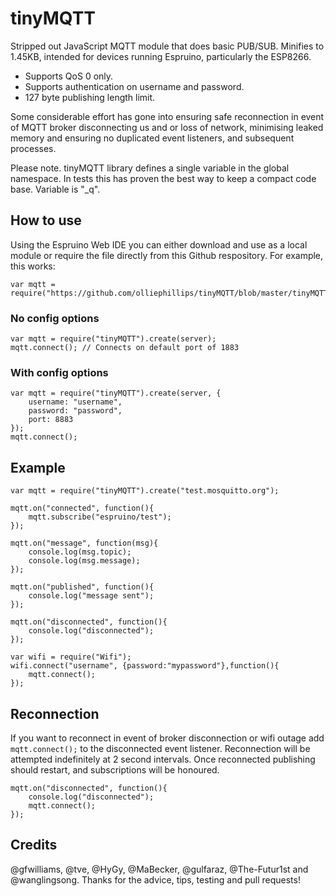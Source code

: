 # tinyMQTT

Stripped out JavaScript MQTT module that does basic PUB/SUB. Minifies to 1.45KB, intended for devices running Espruino, particularly the ESP8266. 

- Supports QoS 0 only.
- Supports authentication on username and password.
- 127 byte publishing length limit.

Some considerable effort has gone into ensuring safe reconnection in event of MQTT broker disconnecting us and or loss of network, minimising leaked memory and ensuring no duplicated event listeners, and subsequent processes.

Please note. tinyMQTT library defines a single variable in the global namespace. In tests this has proven the best way to keep a compact code base. Variable is "_q".

## How to use
Using the Espruino Web IDE you can either download and use as a local module or require the file directly from this Github respository. For example, this works:

```
var mqtt = require("https://github.com/olliephillips/tinyMQTT/blob/master/tinyMQTT.min.js");
```

### No config options

```
var mqtt = require("tinyMQTT").create(server);
mqtt.connect(); // Connects on default port of 1883
```
### With config options

```
var mqtt = require("tinyMQTT").create(server, {
	username: "username",
	password: "password",
	port: 8883
});
mqtt.connect();
```

## Example

```
var mqtt = require("tinyMQTT").create("test.mosquitto.org");

mqtt.on("connected", function(){
	mqtt.subscribe("espruino/test");
});

mqtt.on("message", function(msg){
	console.log(msg.topic);
	console.log(msg.message);
});

mqtt.on("published", function(){
	console.log("message sent");
});

mqtt.on("disconnected", function(){
	console.log("disconnected");
});

var wifi = require("Wifi");
wifi.connect("username", {password:"mypassword"},function(){
	mqtt.connect();
});
```

## Reconnection
If you want to reconnect in event of broker disconnection or wifi outage add ```mqtt.connect();``` to the disconnected event listener. Reconnection will be attempted indefinitely at 2 second intervals. Once reconnected publishing should restart, and subscriptions will be honoured.

```
mqtt.on("disconnected", function(){
	console.log("disconnected");
	mqtt.connect();
});

```

## Credits
@gfwilliams, @tve, @HyGy, @MaBecker, @gulfaraz, @The-Futur1st and @wanglingsong. Thanks for the advice, tips, testing and pull requests!
